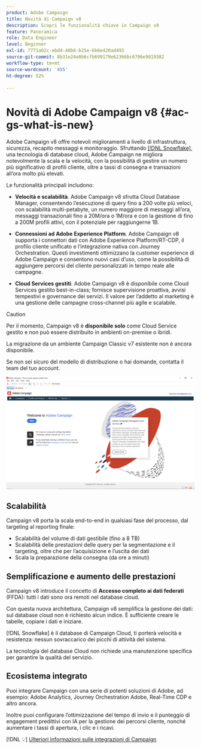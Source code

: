 ```yaml
---
product: Adobe Campaign
title: Novità di Campaign v8
description: Scopri le funzionalità chiave in Campaign v8
feature: Panoramica
role: Data Engineer
level: Beginner
exl-id: 7771a02c-ebd4-48b6-b25e-6b6e420ad493
source-git-commit: 8b31e24e0b6cfb699179e62366bc6706e9019382
workflow-type: tm+mt
source-wordcount: '455'
ht-degree: 52%

---
```


# Novità di Adobe Campaign v8 {#ac-gs-what-is-new}

Adobe Campaign v8 offre notevoli miglioramenti a livello di infrastruttura, sicurezza, recapito messaggi e monitoraggio. Sfruttando [[!DNL Snowflake]](https://www.snowflake.com/), una tecnologia di database cloud, Adobe Campaign ne migliora notevolmente la scala e la velocità, con la possibilità di gestire un numero più significativo di profili cliente, oltre a tassi di consegna e transazioni all’ora molto più elevati.

Le funzionalità principali includono:

* **Velocità e scalabilità**. Adobe Campaign v8 sfrutta Cloud Database Manager, consentendo l’esecuzione di query fino a 200 volte più veloci, con scalabilità multi-petabyte, un numero maggiore di messaggi all’ora, messaggi transazionali fino a 20M/ora o 1M/ora e con la gestione di fino a 200M profili attivi, con il potenziale per raggiungerne 1B.

* **Connessioni ad Adobe Experience Platform**. Adobe Campaign v8 supporta i connettori dati con Adobe Experience Platform/RT-CDP, il profilo cliente unificato e l’integrazione nativa con Journey Orchestration. Questi investimenti ottimizzano la customer experience di Adobe Campaign e consentono nuovi casi d’uso, come la possibilità di aggiungere percorsi del cliente personalizzati in tempo reale alle campagne.

* **Cloud Services gestiti**. Adobe Campaign v8 è disponibile come Cloud Services gestito best-in-class; fornisce supervisione proattiva, avvisi tempestivi e governance dei servizi. Il valore per l’addetto al marketing è una gestione delle campagne cross-channel più agile e scalabile.

>[!CAUTION]
>
>Per il momento, Campaign v8 è **disponibile solo** come Cloud Service gestito e non può essere distribuito in ambienti on-premise o ibridi.
>
>La migrazione da un ambiente Campaign Classic v7 esistente non è ancora disponibile.
>
>Se non sei sicuro del modello di distribuzione o hai domande, contatta il team del tuo account.

![](assets/home-page.png)

## Scalabilità

Campaign v8 porta la scala end-to-end in qualsiasi fase del processo, dal targeting al reporting finale:

* Scalabilità del volume di dati gestibile (fino a 8 TB)
* Scalabilità delle prestazioni delle query per la segmentazione e il targeting, oltre che per l’acquisizione e l’uscita dei dati
* Scala la preparazione della consegna (da ore a minuti)

## Semplificazione e aumento delle prestazioni

Campaign v8 introduce il concetto di **Accesso completo ai dati federati** (FFDA): tutti i dati sono ora remoti nel database cloud.

Con questa nuova architettura, Campaign v8 semplifica la gestione dei dati: sul database cloud non è richiesto alcun indice. È sufficiente creare le tabelle, copiare i dati e iniziare.

[!DNL Snowflake] è il database di Campaign Cloud, ti porterà velocità e resistenza: nessun sovraccarico dei picchi di attività del sistema.

La tecnologia del database Cloud non richiede una manutenzione specifica per garantire la qualità del servizio.

## Ecosistema integrato

Puoi integrare Campaign con una serie di potenti soluzioni di Adobe, ad esempio: Adobe Analytics, Journey Orchestration Adobe, Real-Time CDP e altro ancora.

Inoltre puoi configurare l’ottimizzazione del tempo di invio e il punteggio di engagement predittivi con IA per la gestione dei percorsi cliente, nonché aumentare i tassi di apertura, i clic e i ricavi.

[!DNL :bulb:] [Ulteriori informazioni sulle integrazioni di Campaign](../connect/integration.md)

